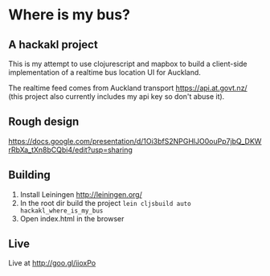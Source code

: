 # Where is my bus?

## A hackakl project

This is my attempt to use clojurescript and mapbox to build a client-side
implementation of a realtime bus location UI for Auckland.

The realtime feed comes from Auckland transport https://api.at.govt.nz/
(this project also currently includes my api key so don't abuse it).

## Rough design
https://docs.google.com/presentation/d/1Oi3bfS2NPGHlJO0ouPp7jbQ_DKWrRbXa_tXn8bCQbi4/edit?usp=sharing

## Building

1. Install Leiningen http://leiningen.org/
2. In the root dir build the project
        ```
        lein cljsbuild auto hackakl_where_is_my_bus
        ```
3. Open index.html in the browser


## Live
Live at http://goo.gl/iioxPo